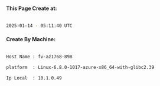 
   
#### This Page Create at:

```bash

2025-01-14 - 05:11:40 UTC

```

#### Create By Machine:

```bash

Host Name : fv-az1768-898

platform  : Linux-6.8.0-1017-azure-x86_64-with-glibc2.39

Ip Local  : 10.1.0.49

```

